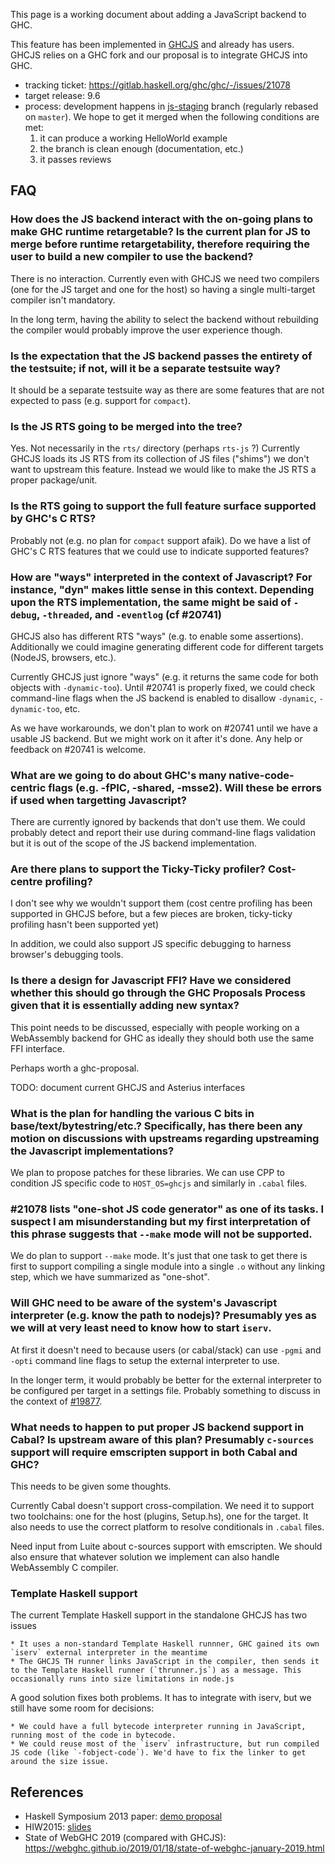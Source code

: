 This page is a working document about adding a JavaScript backend to GHC.

This feature has been implemented in [GHCJS](https://github.com/ghcjs/ghcjs) and already has users. GHCJS relies on a GHC fork and our proposal is to integrate GHCJS into GHC.

- tracking ticket: <https://gitlab.haskell.org/ghc/ghc/-/issues/21078>
- target release: 9.6
- process: development happens in [js-staging](https://gitlab.haskell.org/ghc/ghc/-/tree/wip/js-staging) branch (regularly rebased on `master`). We hope to get it merged when the following conditions are met:
  1. it can produce a working HelloWorld example
  2. the branch is clean enough (documentation, etc.)
  3. it passes reviews


## FAQ

### How does the JS backend interact with the on-going plans to make GHC runtime retargetable? Is the current plan for JS to merge before runtime retargetability, therefore requiring the user to build a new compiler to use the backend?

There is no interaction. Currently even with GHCJS we need two compilers (one for the JS target and one for the host) so having a single multi-target compiler isn't mandatory.

In the long term, having the ability to select the backend without rebuilding the compiler would probably improve the user experience though.

### Is the expectation that the JS backend passes the entirety of the testsuite; if not, will it be a separate testsuite way?

It should be a separate testsuite way as there are some features that are not expected to pass (e.g. support for `compact`).

### Is the JS RTS going to be merged into the tree?

Yes. Not necessarily in the `rts/` directory (perhaps `rts-js` ?) Currently GHCJS loads its JS RTS from its collection of JS files ("shims") we don't want to upstream this feature. Instead we would like to make the JS RTS a proper package/unit.

### Is the RTS going to support the full feature surface supported by GHC's C RTS?

Probably not (e.g. no plan for `compact` support afaik). Do we have a list of GHC's C RTS features that we could use to indicate supported features?

### How are "ways" interpreted in the context of Javascript? For instance, "dyn" makes little sense in this context. Depending upon the RTS implementation, the same might be said of `-debug`, `-threaded`, and `-eventlog` (cf #20741)

GHCJS also has different RTS "ways" (e.g. to enable some assertions). Additionally we could imagine generating different code for different targets (NodeJS, browsers, etc.).

Currently GHCJS just ignore "ways" (e.g. it returns the same code for both objects with `-dynamic-too`). Until #20741 is properly fixed, we could check command-line flags when the JS backend is enabled to disallow `-dynamic`, `-dynamic-too`, etc.

As we have workarounds, we don't plan to work on #20741 until we have a usable JS backend. But we might work on it after it's done. Any help or feedback on #20741 is welcome.

### What are we going to do about GHC's many native-code-centric flags (e.g. -fPIC, -shared, -msse2). Will these be errors if used when targetting Javascript?

There are currently ignored by backends that don't use them. We could probably detect and report their use during command-line flags validation but it is out of the scope of the JS backend implementation.

### Are there plans to support the Ticky-Ticky profiler? Cost-centre profiling?

I don't see why we wouldn't support them (cost centre profiling has been supported in GHCJS before, but a few pieces are broken, ticky-ticky profiling hasn't been supported yet)

In addition, we could also support JS specific debugging to harness browser's debugging tools.

### Is there a design for Javascript FFI? Have we considered whether this should go through the GHC Proposals Process given that it is essentially adding new syntax?

This point needs to be discussed, especially with people working on a WebAssembly backend for GHC as ideally they should both use the same FFI interface.

Perhaps worth a ghc-proposal.

TODO: document current GHCJS and Asterius interfaces

### What is the plan for handling the various C bits in base/text/bytestring/etc.? Specifically, has there been any motion on discussions with upstreams regarding upstreaming the Javascript implementations?

We plan to propose patches for these libraries. We can use CPP to condition JS specific code to `HOST_OS=ghcjs` and similarly in `.cabal` files.

### #21078 lists "one-shot JS code generator" as one of its tasks. I suspect I am misunderstanding but my first interpretation of this phrase suggests that `--make` mode will not be supported.

We do plan to support `--make` mode. It's just that one task to get there is first to support compiling a single module into a single `.o` without any linking step, which we have summarized as "one-shot".

### Will GHC need to be aware of the system's Javascript interpreter (e.g. know the path to nodejs)? Presumably yes as we will at very least need to know how to start `iserv`.

At first it doesn't need to because users (or cabal/stack) can use `-pgmi` and `-opti` command line flags to setup the external interpreter to use.

In the longer term, it would probably be better for the external interpreter to be configured per target in a settings file. Probably something to discuss in the context of [#19877](https://gitlab.haskell.org/ghc/ghc/-/issues/19877).

### What needs to happen to put proper JS backend support in Cabal? Is upstream aware of this plan? Presumably `c-sources` support will require emscripten support in both Cabal and GHC?

This needs to be given some thoughts.

Currently Cabal doesn't support cross-compilation. We need it to support two toolchains: one for the host (plugins, Setup.hs), one for the target. It also needs to use the correct platform to resolve conditionals in `.cabal` files.

Need input from Luite about c-sources support with emscripten. We should also ensure that whatever solution we implement can also handle WebAssembly C compiler.

### Template Haskell support

The current Template Haskell support in the standalone GHCJS has two issues

    * It uses a non-standard Template Haskell runnner, GHC gained its own `iserv` external interpreter in the meantime
    * The GHCJS TH runner links JavaScript in the compiler, then sends it to the Template Haskell runner (`thrunner.js`) as a message. This occasionally runs into size limitations in node.js

A good solution fixes both problems. It has to integrate with iserv, but we still have some room for decisions:

    * We could have a full bytecode interpreter running in JavaScript, running most of the code in bytecode.
    * We could reuse most of the `iserv` infrastructure, but run compiled JS code (like `-fobject-code`). We'd have to fix the linker to get around the size issue.

## References

- Haskell Symposium 2013 paper: [demo proposal](https://www.haskell.org/haskell-symposium/2013/ghcjs.pdf)
- HIW2015: [slides](https://wiki.haskell.org/wikiupload/9/95/HIW15-Stegeman-The_State_of_the_GHCJS.pdf)
- State of WebGHC 2019 (compared with GHCJS): https://webghc.github.io/2019/01/18/state-of-webghc-january-2019.html